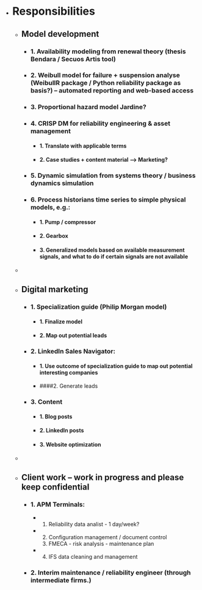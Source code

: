 - # Responsibilities
	- ## Model development
		- ### 1. Availability modeling from renewal theory (thesis Bendara / Secuos Artis tool)
		- ### 2. Weibull model for failure + suspension analyse (WeibullR package / Python reliability package as basis?) – automated reporting and web-based access
		- ### 3. Proportional hazard model Jardine?
		- ### 4. CRISP DM for reliability engineering & asset management
			- #### 1. Translate with applicable terms
			- #### 2. Case studies + content material --> Marketing?
		- ### 5. Dynamic simulation from systems theory / business dynamics simulation
		- ### 6. Process historians time series to simple physical models, e.g.:
			- #### 1. Pump / compressor
			- #### 2. Gearbox
			- #### 3. Generalized models based on available measurement signals, and what to do if certain signals are not available
	-
	- ## Digital marketing
		- ### 1. Specialization guide (Philip Morgan model)
			- #### 1. Finalize model
			- #### 2. Map out potential leads
		- ### 2. LinkedIn Sales Navigator:
			- #### 1. Use outcome of specialization guide to map out potential interesting companies
			- ####2. Generate leads
		- ### 3. Content
			- #### 1. Blog posts
			- #### 2. LinkedIn posts
			- #### 3. Website optimization
	-
	- ## Client work – work in progress and please keep confidential
		- ### 1. APM Terminals:
			- 1. Reliability data analist - 1 day/week?
			- 2. Configuration management / document control
			  3. FMECA - risk analysis - maintenance plan
			- 4. IFS data cleaning and management
		- ### 2. Interim maintenance / reliability engineer (through intermediate firms.)